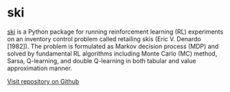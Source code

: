 # ski

[ski](https://pypi.org/project/ski/) is a Python package for running reinforcement learning (RL) experiments on an inventory control problem called retailing skis (Eric V. Denardo [1982]). The problem is formulated as Markov decision process (MDP) and solved by fundamental RL algorithms including Monte Carlo (MC) method, Sarsa, Q-learning, and double Q-learning in both tabular and value approximation manner.

[Visit repository on Github](https://github.com/papillonbee/ski)
